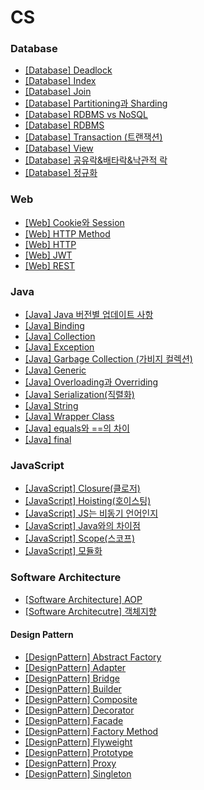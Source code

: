 # CS
### Database
- [[Database] Deadlock](https://github.com/homoonshi/CS/blob/main/Database/Deadlock.md)
- [[Database] Index](https://github.com/homoonshi/CS/blob/main/Database/Index.md)
- [[Database] Join](https://github.com/homoonshi/CS/blob/main/Database/Join.md)
- [[Database] Partitioning과 Sharding](https://github.com/homoonshi/CS/blob/main/Database/Partitioning%EA%B3%BC%20Sharding.md)
- [[Database] RDBMS vs NoSQL](https://github.com/homoonshi/CS/blob/main/Database/RDBMS%20vs%20NoSQL.md)
- [[Database] RDBMS](https://github.com/homoonshi/CS/blob/main/Database/RDBMS.md)
- [[Database] Transaction (트랜잭션)](https://github.com/homoonshi/CS/blob/main/Database/Transaction(%ED%8A%B8%EB%9E%9C%EC%9E%AD%EC%85%98).md)
- [[Database] View](https://github.com/homoonshi/CS/blob/main/Database/View.md)
- [[Database] 공유락&배타락&낙관적 락](https://github.com/homoonshi/CS/blob/main/Database/%EA%B3%B5%EC%9C%A0%EB%9D%BD%26%EB%B0%B0%ED%83%80%EB%9D%BD%26%EB%82%99%EA%B4%80%EC%A0%81%EB%9D%BD.md)
- [[Database] 정규화](https://github.com/homoonshi/CS/blob/main/Database/%EC%A0%95%EA%B7%9C%ED%99%94.md)

### Web
- [[Web] Cookie와 Session](https://github.com/homoonshi/CS/blob/main/Web/Cookie%EC%99%80%20Session.md)
- [[Web] HTTP Method](https://github.com/homoonshi/CS/blob/main/Web/HTTP%20Method.md)
- [[Web] HTTP](https://github.com/homoonshi/CS/blob/main/Web/HTTP.md)
- [[Web] JWT](https://github.com/homoonshi/CS/blob/main/Web/JWT.md)
- [[Web] REST](https://github.com/homoonshi/CS/blob/main/Web/REST.md)


### Java
- [[Java] Java 버전별 업데이트 사항](https://github.com/homoonshi/CS/blob/main/Java/Java%20%EB%B2%84%EC%A0%84%EB%B3%84%20%EC%97%85%EB%8D%B0%EC%9D%B4%ED%8A%B8%20%EC%82%AC%ED%95%AD.md)
- [[Java] Binding](https://github.com/homoonshi/CS/blob/main/Java/Binding.md)
- [[Java] Collection](https://github.com/homoonshi/CS/blob/main/Java/Collection.md)
- [[Java] Exception](https://github.com/homoonshi/CS/blob/main/Java/Exception.md)
- [[Java] Garbage Collection (가비지 컬렉션)](https://github.com/homoonshi/CS/blob/main/Java/GarbageCollection(%EA%B0%80%EB%B9%84%EC%A7%80%EC%BB%AC%EB%A0%89%EC%85%98).md)
- [[Java] Generic](https://github.com/homoonshi/CS/blob/main/Java/Generic.md)
- [[Java] Overloading과 Overriding](https://github.com/homoonshi/CS/blob/main/Java/Overloading%EA%B3%BC%20Overriding.md)
- [[Java] Serialization(직렬화)](https://github.com/homoonshi/CS/blob/main/Java/Serialization(%EC%A7%81%EB%A0%AC%ED%99%94).md)
- [[Java] String](https://github.com/homoonshi/CS/blob/main/Java/String.md)
- [[Java] Wrapper Class](https://github.com/homoonshi/CS/blob/main/Java/Wrapper%20Class.md)
- [[Java] equals와 ==의 차이](https://github.com/homoonshi/CS/blob/main/Java/equals%EC%99%80%20%3D%3D%EC%9D%98%20%EC%B0%A8%EC%9D%B4.md)
- [[Java] final](https://github.com/homoonshi/CS/blob/main/Java/final.md)

### JavaScript
- [[JavaScript] Closure(클로저)](https://github.com/homoonshi/CS/blob/main/JavaScript/Closure(%ED%81%B4%EB%A1%9C%EC%A0%80).md)
- [[JavaScript] Hoisting(호이스팅)](https://github.com/homoonshi/CS/blob/main/JavaScript/Hoisting(%ED%98%B8%EC%9D%B4%EC%8A%A4%ED%8C%85).md)
- [[JavaScript] JS는 비동기 언어인지](https://github.com/homoonshi/CS/blob/main/JavaScript/JS%EB%8A%94%20%EB%B9%84%EB%8F%99%EA%B8%B0%20%EC%96%B8%EC%96%B4%EC%9D%B8%EC%A7%80.md)
- [[JavaScript] Java와의 차이점](https://github.com/homoonshi/CS/blob/main/JavaScript/Java%EC%99%80%EC%9D%98%20%EC%B0%A8%EC%9D%B4%EC%A0%90.md)
- [[JavaScript] Scope(스코프)](https://github.com/homoonshi/CS/blob/main/JavaScript/Scope(%EC%8A%A4%EC%BD%94%ED%94%84).md)
- [[JavaScript] 모듈화](https://github.com/homoonshi/CS/blob/main/JavaScript/%EB%AA%A8%EB%93%88%ED%99%94.md)

### Software Architecture
- [[Software Architecture] AOP](https://github.com/homoonshi/CS/blob/main/Software%20Architecture/AOP.md)
- [[Software Architecutre] 객체지향](https://github.com/homoonshi/CS/blob/main/Software%20Architecture/%EA%B0%9D%EC%B2%B4%EC%A7%80%ED%96%A5.md)
#### Design Pattern
- [[DesignPattern] Abstract Factory](https://github.com/homoonshi/CS/blob/main/Software%20Architecture/Design%20Pattern/Abstract%20Factory.md)
- [[DesignPattern] Adapter](https://github.com/homoonshi/CS/blob/main/Software%20Architecture/Design%20Pattern/Adapter.md)
- [[DesignPattern] Bridge](https://github.com/homoonshi/CS/blob/main/Software%20Architecture/Design%20Pattern/Bridge.md)
- [[DesignPattern] Builder](https://github.com/homoonshi/CS/blob/main/Software%20Architecture/Design%20Pattern/Builder.md)
- [[DesignPattern] Composite](https://github.com/homoonshi/CS/blob/main/Software%20Architecture/Design%20Pattern/Composite.md)
- [[DesignPattern] Decorator](https://github.com/homoonshi/CS/blob/main/Software%20Architecture/Design%20Pattern/Decorator.md)
- [[DesignPattern] Facade](https://github.com/homoonshi/CS/blob/main/Software%20Architecture/Design%20Pattern/Facade.md)
- [[DesignPattern] Factory Method](https://github.com/homoonshi/CS/blob/main/Software%20Architecture/Design%20Pattern/Factory%20Method.md)
- [[DesignPattern] Flyweight](https://github.com/homoonshi/CS/blob/main/Software%20Architecture/Design%20Pattern/Flyweight.md)
- [[DesignPattern] Prototype](https://github.com/homoonshi/CS/blob/main/Software%20Architecture/Design%20Pattern/Prototype.md)
- [[DesignPattern] Proxy](https://github.com/homoonshi/CS/blob/main/Software%20Architecture/Design%20Pattern/Proxy.md)
- [[DesignPattern] Singleton](https://github.com/homoonshi/CS/blob/main/Software%20Architecture/Design%20Pattern/Singleton.md)